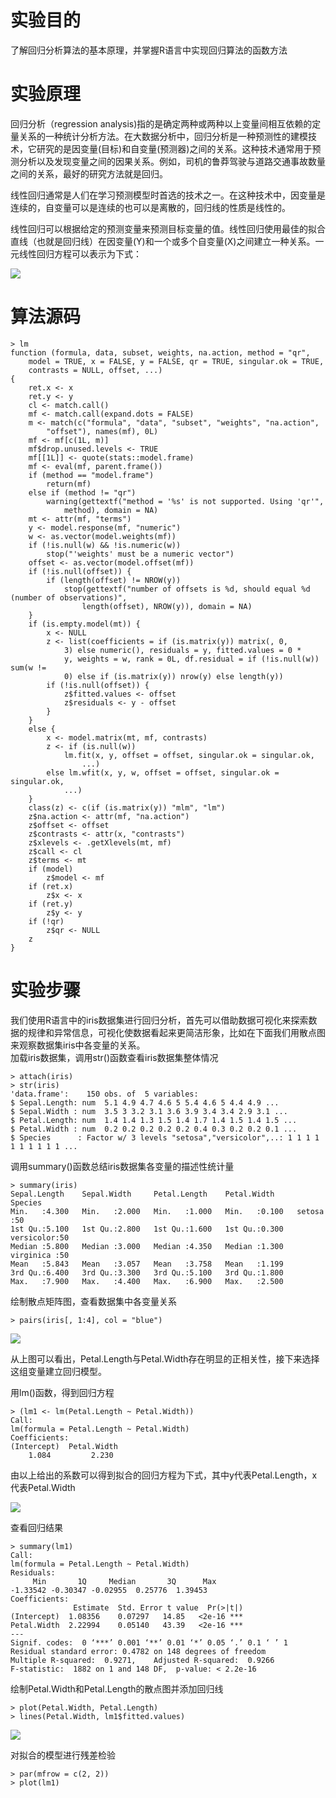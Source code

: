 # 实验目的

了解回归分析算法的基本原理，并掌握R语言中实现回归算法的函数方法

# 实验原理

回归分析（regression analysis\)指的是确定两种或两种以上变量间相互依赖的定量关系的一种统计分析方法。在大数据分析中，回归分析是一种预测性的建模技术，它研究的是因变量\(目标\)和自变量\(预测器\)之间的关系。这种技术通常用于预测分析以及发现变量之间的因果关系。例如，司机的鲁莽驾驶与道路交通事故数量之间的关系，最好的研究方法就是回归。

线性回归通常是人们在学习预测模型时首选的技术之一。在这种技术中，因变量是连续的，自变量可以是连续的也可以是离散的，回归线的性质是线性的。

线性回归可以根据给定的预测变量来预测目标变量的值。线性回归使用最佳的拟合直线（也就是回归线）在因变量\(Y\)和一个或多个自变量\(X\)之间建立一种关系。一元线性回归方程可以表示为下式：

![](https://kfcoding-static.oss-cn-hangzhou.aliyuncs.com/gitcourse-bigdata/2-2-7-1_20171107092007.007.png)

# 算法源码
```
> lm
function (formula, data, subset, weights, na.action, method = "qr", 
    model = TRUE, x = FALSE, y = FALSE, qr = TRUE, singular.ok = TRUE, 
    contrasts = NULL, offset, ...) 
{
    ret.x <- x
    ret.y <- y
    cl <- match.call()
    mf <- match.call(expand.dots = FALSE)
    m <- match(c("formula", "data", "subset", "weights", "na.action", 
        "offset"), names(mf), 0L)
    mf <- mf[c(1L, m)]
    mf$drop.unused.levels <- TRUE
    mf[[1L]] <- quote(stats::model.frame)
    mf <- eval(mf, parent.frame())
    if (method == "model.frame") 
        return(mf)
    else if (method != "qr") 
        warning(gettextf("method = '%s' is not supported. Using 'qr'", 
            method), domain = NA)
    mt <- attr(mf, "terms")
    y <- model.response(mf, "numeric")
    w <- as.vector(model.weights(mf))
    if (!is.null(w) && !is.numeric(w)) 
        stop("'weights' must be a numeric vector")
    offset <- as.vector(model.offset(mf))
    if (!is.null(offset)) {
        if (length(offset) != NROW(y)) 
            stop(gettextf("number of offsets is %d, should equal %d (number of observations)", 
                length(offset), NROW(y)), domain = NA)
    }
    if (is.empty.model(mt)) {
        x <- NULL
        z <- list(coefficients = if (is.matrix(y)) matrix(, 0, 
            3) else numeric(), residuals = y, fitted.values = 0 * 
            y, weights = w, rank = 0L, df.residual = if (!is.null(w)) sum(w != 
            0) else if (is.matrix(y)) nrow(y) else length(y))
        if (!is.null(offset)) {
            z$fitted.values <- offset
            z$residuals <- y - offset
        }
    }
    else {
        x <- model.matrix(mt, mf, contrasts)
        z <- if (is.null(w)) 
            lm.fit(x, y, offset = offset, singular.ok = singular.ok, 
                ...)
        else lm.wfit(x, y, w, offset = offset, singular.ok = singular.ok, 
            ...)
    }
    class(z) <- c(if (is.matrix(y)) "mlm", "lm")
    z$na.action <- attr(mf, "na.action")
    z$offset <- offset
    z$contrasts <- attr(x, "contrasts")
    z$xlevels <- .getXlevels(mt, mf)
    z$call <- cl
    z$terms <- mt
    if (model) 
        z$model <- mf
    if (ret.x) 
        z$x <- x
    if (ret.y) 
        z$y <- y
    if (!qr) 
        z$qr <- NULL
    z
}
```

# 实验步骤

我们使用R语言中的iris数据集进行回归分析，首先可以借助数据可视化来探索数据的规律和异常信息，可视化使数据看起来更简洁形象，比如在下面我们用散点图来观察数据集iris中各变量的关系。  
加载iris数据集，调用str\(\)函数查看iris数据集整体情况

```
> attach(iris)
> str(iris)
'data.frame':    150 obs. of  5 variables:
$ Sepal.Length: num  5.1 4.9 4.7 4.6 5 5.4 4.6 5 4.4 4.9 ...
$ Sepal.Width : num  3.5 3 3.2 3.1 3.6 3.9 3.4 3.4 2.9 3.1 ...
$ Petal.Length: num  1.4 1.4 1.3 1.5 1.4 1.7 1.4 1.5 1.4 1.5 ...
$ Petal.Width : num  0.2 0.2 0.2 0.2 0.2 0.4 0.3 0.2 0.2 0.1 ...
$ Species      : Factor w/ 3 levels "setosa","versicolor",..: 1 1 1 1 1 1 1 1 1 1 ...
```

调用summary\(\)函数总结iris数据集各变量的描述性统计量

```
> summary(iris)
Sepal.Length    Sepal.Width     Petal.Length    Petal.Width     Species  
Min.   :4.300   Min.   :2.000   Min.   :1.000   Min.   :0.100   setosa    :50  
1st Qu.:5.100   1st Qu.:2.800   1st Qu.:1.600   1st Qu.:0.300   versicolor:50  
Median :5.800   Median :3.000   Median :4.350   Median :1.300   virginica :50  
Mean   :5.843   Mean   :3.057   Mean   :3.758   Mean   :1.199                  
3rd Qu.:6.400   3rd Qu.:3.300   3rd Qu.:5.100   3rd Qu.:1.800                  
Max.   :7.900   Max.   :4.400   Max.   :6.900   Max.   :2.500
```

绘制散点矩阵图，查看数据集中各变量关系

```
> pairs(iris[, 1:4], col = "blue")
```

![](https://kfcoding-static.oss-cn-hangzhou.aliyuncs.com/gitcourse-bigdata/2-2-7-2_20171107092147.047.jpg)

从上图可以看出，Petal.Length与Petal.Width存在明显的正相关性，接下来选择这组变量建立回归模型。

用lm\(\)函数，得到回归方程

```
> (lm1 <- lm(Petal.Length ~ Petal.Width))
Call:
lm(formula = Petal.Length ~ Petal.Width)
Coefficients:
(Intercept)  Petal.Width  
    1.084         2.230
```

由以上给出的系数可以得到拟合的回归方程为下式，其中y代表Petal.Length，x代表Petal.Width

![](https://kfcoding-static.oss-cn-hangzhou.aliyuncs.com/gitcourse-bigdata/2-2-7-3_20171107092241.041.png)

查看回归结果

```
> summary(lm1)
Call:
lm(formula = Petal.Length ~ Petal.Width)
Residuals:
     Min       1Q     Median       3Q      Max 
-1.33542 -0.30347 -0.02955  0.25776  1.39453 
Coefficients:
              Estimate  Std. Error t value  Pr(>|t|)    
(Intercept)  1.08356    0.07297   14.85   <2e-16 ***
Petal.Width  2.22994    0.05140   43.39   <2e-16 ***
---
Signif. codes:  0 ‘***’ 0.001 ‘**’ 0.01 ‘*’ 0.05 ‘.’ 0.1 ‘ ’ 1
Residual standard error: 0.4782 on 148 degrees of freedom
Multiple R-squared:  0.9271,    Adjusted R-squared:  0.9266 
F-statistic:  1882 on 1 and 148 DF,  p-value: < 2.2e-16
```

绘制Petal.Width和Petal.Length的散点图并添加回归线

```
> plot(Petal.Width, Petal.Length)
> lines(Petal.Width, lm1$fitted.values)
```

![](https://kfcoding-static.oss-cn-hangzhou.aliyuncs.com/gitcourse-bigdata/2-2-7-4_20171107092357.057.jpg)

对拟合的模型进行残差检验

```
> par(mfrow = c(2, 2))
> plot(lm1)
```